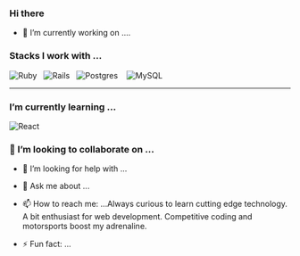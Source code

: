 ### Hi there 


<!--**SamArsanios/SamArsanios** is a ✨ _special_ ✨ repository because its `README.md` (this file) appears on your GitHub profile.-->

- 🔭 I’m currently working on ....

### Stacks I work with ...
![Ruby](https://img.shields.io/badge/ruby-%23CC342D.svg?&style=for-the-badge&logo=ruby&logoColor=white)&nbsp;&nbsp;
![Rails](https://img.shields.io/badge/rails%20-%23CC0000.svg?&style=for-the-badge&logo=ruby-on-rails&logoColor=white)&nbsp;&nbsp;
![Postgres](https://img.shields.io/badge/postgres-%23316192.svg?&style=for-the-badge&logo=postgresql&logoColor=white)
&nbsp;&nbsp;
![MySQL](https://img.shields.io/badge/mysql-%2300f.svg?&style=for-the-badge&logo=mysql&logoColor=white)

<hr>

###  I’m currently learning ...

![React](https://img.shields.io/badge/react%20-%2320232a.svg?&style=for-the-badge&logo=react&logoColor=%2361DAFB)&nbsp;&nbsp;


### 👯 I’m looking to collaborate on ...

- 🤔 I’m looking for help with ...

- 💬 Ask me about ...

- 📫 How to reach me: ...Always curious to learn cutting edge technology. A bit enthusiast for web development. Competitive coding and motorsports boost my adrenaline.

- ⚡ Fun fact: ...
